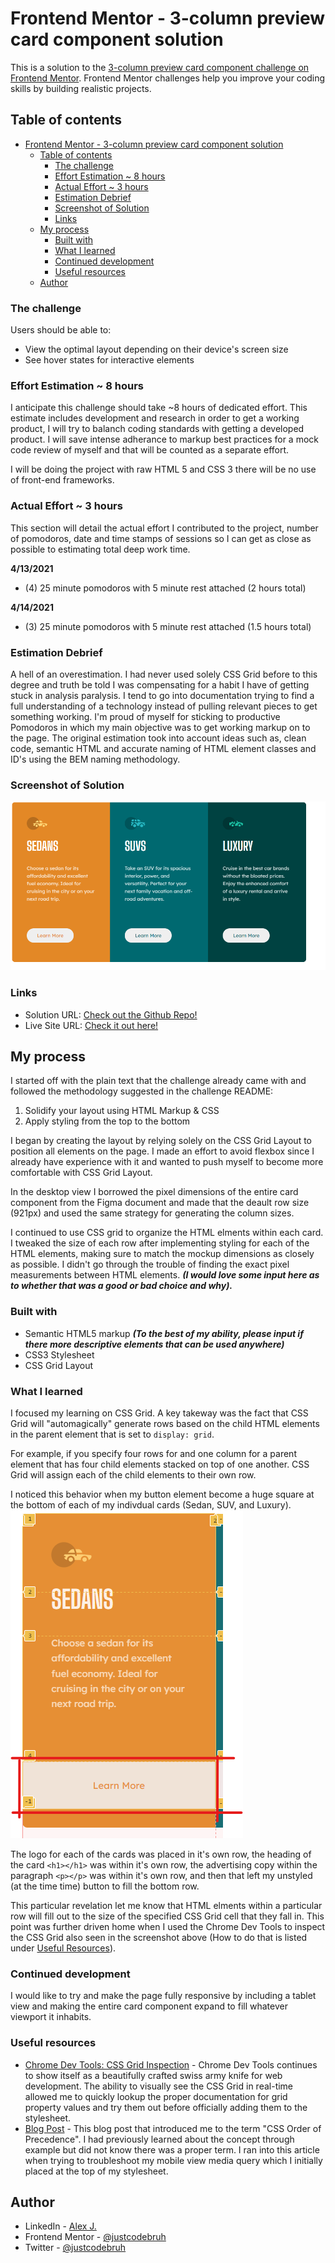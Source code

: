 # Frontend Mentor - 3-column preview card component solution

This is a solution to the [3-column preview card component challenge on Frontend Mentor](https://www.frontendmentor.io/challenges/3column-preview-card-component-pH92eAR2-). Frontend Mentor challenges help you improve your coding skills by building realistic projects. 

## Table of contents

- [Frontend Mentor - 3-column preview card component solution](#frontend-mentor---3-column-preview-card-component-solution)
  - [Table of contents](#table-of-contents)
    - [The challenge](#the-challenge)
    - [Effort Estimation ~ 8 hours](#effort-estimation--8-hours)
    - [Actual Effort ~ 3 hours](#actual-effort--3-hours)
    - [Estimation Debrief](#estimation-debrief)
    - [Screenshot of Solution](#screenshot-of-solution)
    - [Links](#links)
  - [My process](#my-process)
    - [Built with](#built-with)
    - [What I learned](#what-i-learned)
    - [Continued development](#continued-development)
    - [Useful resources](#useful-resources)
  - [Author](#author)





### The challenge

Users should be able to:

- View the optimal layout depending on their device's screen size
- See hover states for interactive elements

### Effort Estimation ~ 8 hours 
I anticipate this challenge should take ~8 hours of dedicated effort. This estimate includes development and research in order to get a working product, I will try to balanch coding standards with getting a developed product. I will save intense adherance to markup best practices for a mock code review of myself and that will be counted as a separate effort.

I will be doing the project with raw HTML 5 and CSS 3 there will be no use of front-end frameworks. 

### Actual Effort ~ 3 hours
This section will detail the actual effort I contributed to the project, number of pomodoros, date and time stamps of sessions so I can get as close as possible to estimating total deep work time.

**4/13/2021**
- (4) 25 minute pomodoros with 5 minute rest attached (2 hours total)

**4/14/2021**
- (3) 25 minute pomodoros with 5 minute rest attached (1.5 hours total)

### Estimation Debrief 
A hell of an overestimation. I had never used solely CSS Grid before to this degree and truth be told I was compensating for a habit I have of getting stuck in analysis paralysis. I tend to go into documentation trying to find a full understanding of a technology instead of pulling relevant pieces to get something working. I'm proud of myself for sticking to productive Pomodoros in which my main objective was to get working markup on to the page. The original estimation took into account ideas such as, clean code, semantic HTML and accurate naming of HTML element classes and ID's using the BEM naming methodology.

### Screenshot of Solution

![Desktop view of solution](./desktop_screenshot.png)


### Links

- Solution URL: [Check out the Github Repo!](https://github.com/justcodebruh/car-rental-card-components)
- Live Site URL: [Check it out here!](https://justcodebruh.github.io/car-rental-card-components/)

## My process
I started off with the plain text that the challenge already came with and followed the methodology suggested in the challenge README:
  1. Solidify your layout using HTML Markup & CSS
  2. Apply styling from the top to the bottom

I began by creating the layout by relying solely on the CSS Grid Layout  to position all elements on the page. I made an effort to avoid flexbox since I already have experience with it and wanted to push myself to become  more comfortable with CSS Grid Layout. 

In the desktop view I borrowed the pixel dimensions of the entire card component from the Figma document and made that the deault row size (921px) and used the same strategy for generating the column sizes.

I continued to use CSS grid to organize the HTML elments within each card. I tweaked the size of each row after implementing styling for each of the HTML elements, making sure to  match the mockup dimensions as closely as possible. I didn't go through the trouble of finding the exact pixel measurements between HTML elements. ***(I would love some input here as to whether that was a good or bad choice and why).***

### Built with

- Semantic HTML5 markup ***(To the best of my ability, please input if there more descriptive elements that can be used anywhere)***
- CSS3 Stylesheet
- CSS Grid Layout

### What I learned

I focused my learning on CSS Grid. A key takeway was the fact that CSS Grid will "automagically" generate rows  based on the child HTML elements in the parent element that is set to ```display: grid```. 

For example, if you specify four rows for and one column for a parent element that has four child elements stacked on top of one another. CSS Grid will assign each of the child elements to their own row.

I noticed this behavior when my button element become a huge square at the bottom of each of my indivdual cards (Sedan, SUV, and Luxury). 
![Button filling entire fourth grid row](./full_fourth_row_screenshot.png)

The logo for each of the cards was placed in it's own row, the heading of the card ```<h1></h1>``` was within it's own row, the advertising copy within the paragraph ```<p></p>``` was within it's own row, and then that left my unstyled (at the time time) button to fill the bottom row.


This particular revelation let me know that HTML elments within a particular row will fill out to the size of the specified CSS Grid cell that they fall in. This point was further driven home when I used the Chrome Dev Tools to inspect the CSS Grid also seen in the screenshot above (How to do that is listed under [Useful Resources](#useful-resources)). 

### Continued development

I would like to try and make the page fully responsive by including a tablet view and making the entire card component expand to fill whatever viewport it inhabits.

### Useful resources

- [Chrome Dev Tools: CSS Grid Inspection](https://developer.chrome.com/docs/devtools/css/grid/) - Chrome Dev Tools continues to show itself as a beautifully crafted swiss army knife for web development. The ability to visually see the CSS Grid in real-time allowed me to quickly lookup the proper documentation for grid property values and try them out before officially adding them to the stylesheet.
- [Blog Post](https://www.crimsondesigns.com/blog/smooth-strides-from-css-to-css3/3/) - This blog post that introduced me to the term "CSS Order of Precedence". I had previously learned about the concept through example but did not know there was a proper term. I ran into this article when trying to troubleshoot my mobile view media query which I initially placed at the top of my stylesheet.



## Author

- LinkedIn - [Alex J.](https://www.linkedin.com/in/alexjeanb/)
- Frontend Mentor - [@justcodebruh](https://www.frontendmentor.io/profile/justcodebruh)
- Twitter - [@justcodebruh](https://www.twitter.com/justcodebruh)




